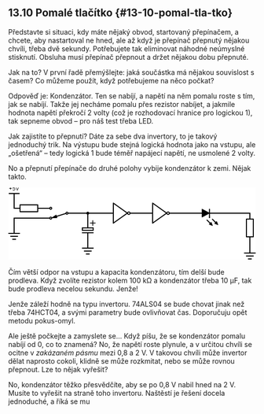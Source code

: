 ## 13.10 Pomalé tlačítko {#13-10-pomal-tla-tko}

Představte si situaci, kdy máte nějaký obvod, startovaný přepínačem, a chcete, aby nastartoval ne hned, ale až když je přepínač přepnutý nějakou chvíli, třeba dvě sekundy. Potřebujete tak eliminovat náhodné neúmyslné stisknutí. Obsluha musí přepínač přepnout a držet nějakou dobu přepnuté.

Jak na to? V první řadě přemýšlejte: jaká součástka má nějakou souvislost s časem? Co můžeme použít, když potřebujeme na něco počkat?

Odpověď je: Kondenzátor. Ten se nabíjí, a napětí na něm pomalu roste s tím, jak se nabíjí. Takže jej necháme pomalu přes rezistor nabíjet, a jakmile hodnota napětí překročí 2 volty (což je rozhodovací hranice pro logickou 1), tak sepneme obvod – pro náš test třeba LED.

Jak zajistíte to přepnutí? Dáte za sebe dva invertory, to je takový jednoduchý trik. Na výstupu bude stejná logická hodnota jako na vstupu, ale „ošetřená“ – tedy logická 1 bude téměř napájecí napětí, ne usmolené 2 volty.

No a přepnutí přepínače do druhé polohy vybije kondenzátor k zemi. Nějak takto.

![150-1.png](../images/000125.png)

Čím větší odpor na vstupu a kapacita kondenzátoru, tím delší bude prodleva. Když zvolíte rezistor kolem 100 kΩ a kondenzátor třeba 10 µF, tak bude prodleva necelou sekundu. Jenže!

Jenže záleží hodně na typu invertoru. 74ALS04 se bude chovat jinak než třeba 74HCT04, a svými parametry bude ovlivňovat čas. Doporučuju opět metodu pokus-omyl.

Ale ještě počkejte a zamyslete se… Když píšu, že se kondenzátor pomalu nabíjí od 0, co to znamená? No, že napětí roste plynule, a v určitou chvíli se ocitne v _zakázaném pásmu_ mezi 0,8 a 2 V. V takovou chvíli může invertor dělat naprosto cokoli, klidně se může rozkmitat, nebo se může rovnou přepnout. Lze to nějak vyřešit?

No, kondenzátor těžko přesvědčíte, aby se po 0,8 V nabil hned na 2 V. Musíte to vyřešit na straně toho invertoru. Naštěstí je řešení docela jednoduché, a říká se mu

